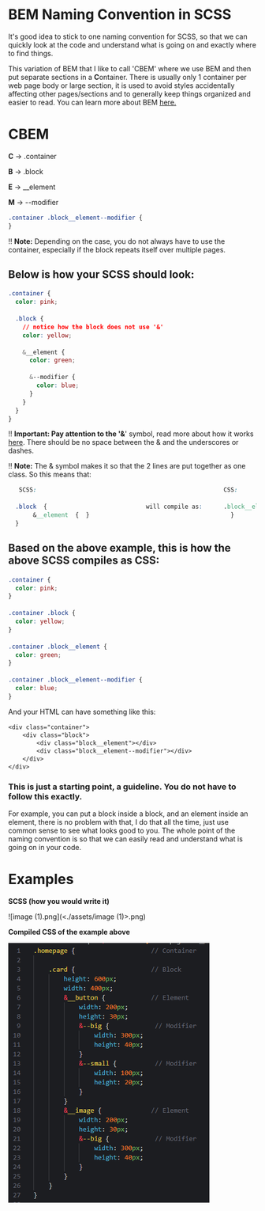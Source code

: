 # BEM Naming Convention in SCSS

It's good idea to stick to one naming convention for SCSS, so that we can quickly look at the code and understand what is going on and exactly where to find things.

This variation of BEM that I like to call 'CBEM' where we use BEM and then put separate sections in a **C**ontainer. There is usually only 1 container per web page body or large section, it is used to avoid styles accidentally affecting other pages/sections and to generally keep things organized and easier to read. You can learn more about BEM [<u>here</u>](https://css-tricks.com/bem-101/)<u>.</u>

# C**BEM**

**C** → .container

**B** → .block

**E** → \_\_element

**M** → --modifier

```css
.container .block__element--modifier {
}
```

!! **Note:** Depending on the case, you do not always have to use the container, especially if the block repeats itself over multiple pages.

## Below is how your **SCSS** should look:

```css
.container {
  color: pink;

  .block {
    // notice how the block does not use '&'
    color: yellow;

    &__element {
      color: green;

      &--modifier {
        color: blue;
      }
    }
  }
}
```

!! **Important: **Pay attention to the '**&**' symbol, read more about how it works [<u>here</u>](https://css-tricks.com/the-sass-ampersand/). There should be no space between the & and the underscores or dashes.

!! **Note:** The & symbol makes it so that the 2 lines are put together as one class. So this means that:
```css
   SCSS:                                                     CSS:
   
  .block  {                            will compile as:      .block__element {
       &__element  {  }                                        }
  }
```

## Based on the above example, this is how the above SCSS compiles as CSS:

```css
.container {
  color: pink;
}

.container .block {
  color: yellow;
}

.container .block__element {
  color: green;
}

.container .block__element--modifier {
  color: blue;
}
```

And your HTML can have something like this:

    <div class="container">
        <div class="block">
            <div class="block__element"></div>
            <div class="block__element--modifier"></div>
        </div>
    </div>

### This is just a starting point, a guideline. You do not have to follow this exactly.

For example, you can put a block inside a block, and an element inside an element, there is no problem with that, I do that all the time, just use common sense to see what looks good to you. The whole point of the naming convention is so that we can easily read and understand what is going on in your code.

# Examples

**SCSS (how you would write it)**

![image (1).png](<./assets/image (1)>.png)

**Compiled CSS of the example above**

![image.png](<./assets/image.png>)

          

